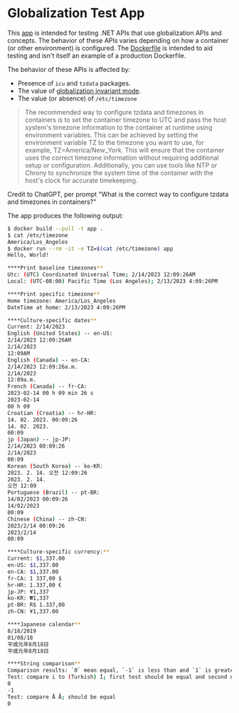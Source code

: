 # Globalization Test App

This [app](Program.cs) is intended for testing .NET APIs that use globalization APIs and concepts. The behavior of these APIs varies depending on how a container (or other environment) is configured. The [Dockerfile](Dockerfile) is intended to aid testing and isn't itself an example of a production Dockerfile.

The behavior of these APIs is affected by:

- Presence of `icu` and `tzdata` packages.
- The value of [globalization invariant mode](https://aka.ms/GlobalizationInvariantMode).
- The value (or absence) of `/etc/timezone`

> The recommended way to configure tzdata and timezones in containers is to set the container timezone to UTC and pass the host system's timezone information to the container at runtime using environment variables. This can be achieved by setting the environment variable TZ to the timezone you want to use, for example, TZ=America/New_York. This will ensure that the container uses the correct timezone information without requiring additional setup or configuration. Additionally, you can use tools like NTP or Chrony to synchronize the system time of the container with the host's clock for accurate timekeeping.

Credit to ChatGPT, per prompt "What is the correct way to configure tzdata and timezones in containers?"

The app produces the following output:

```bash
$ docker build --pull -t app .
$ cat /etc/timezone
America/Los_Angeles
$ docker run --rm -it -e TZ=$(cat /etc/timezone) app
Hello, World!

****Print baseline timezones**
Utc: (UTC) Coordinated Universal Time; 2/14/2023 12:09:26AM
Local: (UTC-08:00) Pacific Time (Los Angeles); 2/13/2023 4:09:26PM

****Print specific timezone**
Home timezone: America/Los_Angeles
DateTime at home: 2/13/2023 4:09:26PM

****Culture-specific dates**
Current: 2/14/2023
English (United States) -- en-US:
2/14/2023 12:09:26AM
2/14/2023
12:09AM
English (Canada) -- en-CA:
2/14/2023 12:09:26a.m.
2/14/2023
12:09a.m.
French (Canada) -- fr-CA:
2023-02-14 00 h 09 min 26 s
2023-02-14
00 h 09
Croatian (Croatia) -- hr-HR:
14. 02. 2023. 00:09:26
14. 02. 2023.
00:09
jp (Japan) -- jp-JP:
2/14/2023 00:09:26
2/14/2023
00:09
Korean (South Korea) -- ko-KR:
2023. 2. 14. 오전 12:09:26
2023. 2. 14.
오전 12:09
Portuguese (Brazil) -- pt-BR:
14/02/2023 00:09:26
14/02/2023
00:09
Chinese (China) -- zh-CN:
2023/2/14 00:09:26
2023/2/14
00:09

****Culture-specific currency:**
Current: $1,337.00
en-US: $1,337.00
en-CA: $1,337.00
fr-CA: 1 337,00 $
hr-HR: 1.337,00 €
jp-JP: ¥1,337
ko-KR: ₩1,337
pt-BR: R$ 1.337,00
zh-CN: ¥1,337.00

****Japanese calendar**
8/18/2019
01/08/18
平成元年8月18日
平成元年8月18日

****String comparison**
Comparison results: `0` mean equal, `-1` is less than and `1` is greater
Test: compare i to (Turkish) İ; first test should be equal and second not
0
-1
Test: compare Å Å; should be equal
0
```
